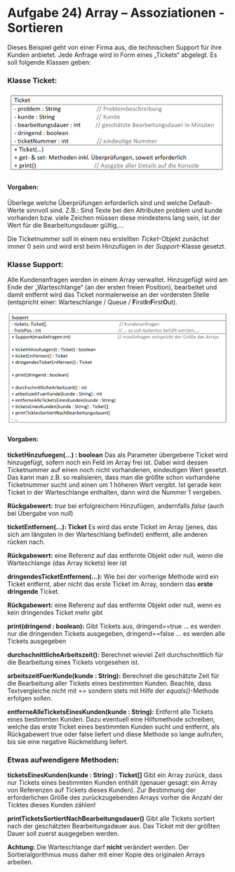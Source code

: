 # Aufgabe 24) Array – Assoziationen - Sortieren

Dieses Beispiel geht von einer Firma aus, die technischen Support für ihre Kunden anbietet. Jede
Anfrage wird in Form eines „Tickets“ abgelegt. Es soll folgende Klassen geben:

### Klasse Ticket:

![](ticket.png)

#### Vorgaben:

Überlege welche Überprüfungen erforderlich sind und welche Default-Werte sinnvoll sind.
Z.B.: Sind Texte bei den Attributen problem und kunde vorhanden bzw. viele Zeichen müssen diese
mindestens lang sein, ist der Wert für die Bearbeitungsdauer gültig,...

Die Ticketnummer soll in einem neu erstellten *Ticket*-Objekt zunächst immer 0 sein und wird erst
beim Hinzufügen in der *Support*-Klasse gesetzt.

### Klasse Support:

Alle Kundenanfragen werden in einem Array verwaltet. Hinzugefügt wird am Ende der
„Warteschlange“ (an der ersten freien Position), bearbeitet und damit entfernt wird das Ticket
normalerweise an der vordersten Stelle (entspricht einer: Warteschlange / Queue / **F**irst**I**n**F**irst**O**ut).

![](support.png)

#### Vorgaben:

**ticketHinzufuegen(...) : boolean**
Das als Parameter übergebene Ticket wird hinzugefügt, sofern noch ein Feld im Array frei ist.
Dabei wird dessen Ticketnummer auf einen noch nicht vorhandenen, eindeutigen Wert gesetzt.
Das kann man z.B. so realisieren, dass man die größte schon vorhandene Ticketnummer sucht und
einen um 1 höheren Wert vergibt. Ist gerade kein Ticket in der Warteschlange enthalten, dann wird
die Nummer 1 vergeben.

**Rückgabewert:** *true* bei erfolgreichem Hinzufügen, andernfalls *false* (auch bei Übergabe von *null*)

**ticketEntfernen(...): Ticket**
Es wird das erste Ticket im Array (jenes, das sich am längsten in der Warteschlang befindet) entfernt,
alle anderen rücken nach.

**Rückgabewert:** eine Referenz auf das entfernte Objekt oder
null, wenn die Warteschlange (das Array tickets) leer ist

**dringendesTicketEntfernen(...):**
Wie bei der vorherige Methode wird ein Ticket entfernt, aber nicht das erste Ticket im Array,
sondern das **erste dringende** Ticket.

**Rückgabewert:** eine Referenz auf das entfernte Objekt oder
null, wenn es kein dringendes Ticket mehr gibt

**print(dringend : boolean):**
Gibt Tickets aus, dringend==true ... es werden nur die dringenden Tickets ausgegeben,
dringend==false ... es werden alle Tickets ausgegeben

**durchschnittlicheArbeitszeit():**
Berechnet wieviel Zeit durchschnittlich für die Bearbeitung eines Tickets vorgesehen ist.

**arbeitszeitFuerKunde(kunde : String):**
Berechnet die geschätzte Zeit für die Bearbeitung aller Tickets eines bestimmten Kunden. Beachte,
dass Textvergleiche nicht mit == sondern stets mit Hilfe der *equals()*-Methode erfolgen sollen.

**entferneAlleTicketsEinesKunden(kunde : String):**
Entfernt alle Tickets eines bestimmten Kunden. Dazu eventuell eine Hilfsmethode schreiben, welche
das erste Ticket eines bestimmten Kunden sucht und entfernt, als Rückgabewert true oder false
liefert und diese Methode so lange aufrufen, bis sie eine negative Rückmeldung liefert.

### Etwas aufwendigere Methoden:

**ticketsEinesKunden(kunde : String) : Ticket[]**
Gibt ein Array zurück, dass nur Tickets eines bestimmten Kunden enthält (genauer gesagt: ein Array
von Referenzen auf Tickets dieses Kunden). Zur Bestimmung der erforderlichen Größe des
zurückzugebenden Arrays vorher die Anzahl der Ticktes dieses Kunden zählen!

**printTicketsSortiertNachBearbeitungsdauer()**
Gibt alle Tickets sortiert nach der geschätzten Bearbeitungsdauer aus. Das Ticket mit der größten Dauer soll zuerst ausgegeben werden.

**Achtung:** Die Warteschlange darf **nicht** verändert werden. Der Sortieralgorithmus muss daher mit
einer Kopie des originalen Arrays arbeiten.

